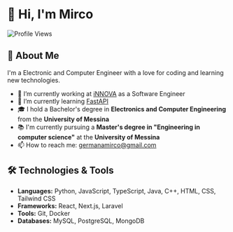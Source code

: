 # 👋 Hi, I'm Mirco

![Profile Views](https://komarev.com/ghpvc/?username=mircodg&color=blue)

## 💼 About Me
I'm a Electronic and Computer Engineer with a love for coding and learning new technologies.

- 🔭 I’m currently working at [iNNOVA](https://www.innovame.it/#) as a Software Engineer
- 🌱 I’m currently learning [FastAPI](https://fastapi.tiangolo.com/)
- 🎓 I hold a Bachelor's degree in **Electronics and Computer Engineering** from the **University of Messina**  
- 📚 I'm currently pursuing a **Master's degree in "Engineering in computer science"** at the **University of Messina**
- 📫 How to reach me: [germanamirco@gmail.com](mailto:germanamirco@gmail.com)
<!--
- 👯 I’m looking to collaborate on [Open Source Project or Area of Interest]
- 💬 Ask me about [Your Expertise or Interests]
-->

## 🛠️ Technologies & Tools
- **Languages:** Python, JavaScript, TypeScript, Java, C++, HTML, CSS, Tailwind CSS
- **Frameworks:** React, Next.js, Laravel
- **Tools:** Git, Docker
- **Databases:** MySQL, PostgreSQL, MongoDB

<!--
## 📈 GitHub Stats
![Mirco's GitHub Stats](https://github-readme-stats.vercel.app/api?username=mircodg&show_icons=true&theme=radical)

## 🔥 Streak Stats
![GitHub Streak](http://github-readme-streak-stats.herokuapp.com?user=mircodg&theme=radical&date_format=M%20j%5B%2C%20Y%5D)

## 📊 Top Languages
![Top Languages](https://github-readme-stats.vercel.app/api/top-langs/?username=mircodg&langs_count=8&theme=radical)

## 🏆 GitHub Trophies
![GitHub Trophies](https://github-profile-trophy.vercel.app/?username=mircodg&theme=radical)

## 📫 Connect with Me
[![LinkedIn](https://img.shields.io/badge/LinkedIn-0077B5?style=for-the-badge&logo=linkedin&logoColor=white)](https://www.linkedin.com/in/mircodg) 
[![Twitter](https://img.shields.io/badge/Twitter-1DA1F2?style=for-the-badge&logo=twitter&logoColor=white)](https://twitter.com/mircodg) 
[![GitHub](https://img.shields.io/badge/GitHub-171515?style=for-the-badge&logo=github&logoColor=white)](https://github.com/mircodg)

## 📚 Blog Posts
<!-- BLOG-POST-LIST:START -->
<!-- BLOG-POST-LIST:END -->
